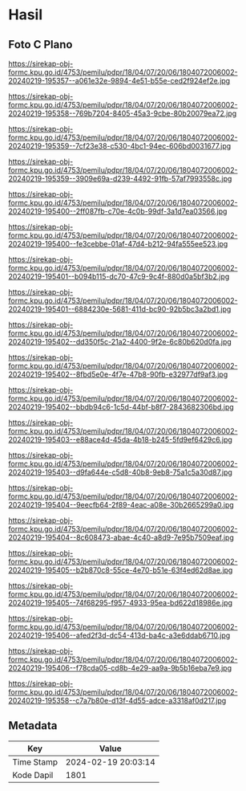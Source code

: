 # Hasil

## Foto C Plano

https://sirekap-obj-formc.kpu.go.id/4753/pemilu/pdpr/18/04/07/20/06/1804072006002-20240219-195357--a061e32e-9894-4e51-b55e-ced2f924ef2e.jpg

https://sirekap-obj-formc.kpu.go.id/4753/pemilu/pdpr/18/04/07/20/06/1804072006002-20240219-195358--769b7204-8405-45a3-9cbe-80b20079ea72.jpg

https://sirekap-obj-formc.kpu.go.id/4753/pemilu/pdpr/18/04/07/20/06/1804072006002-20240219-195359--7cf23e38-c530-4bc1-94ec-606bd0031677.jpg

https://sirekap-obj-formc.kpu.go.id/4753/pemilu/pdpr/18/04/07/20/06/1804072006002-20240219-195359--3909e69a-d239-4492-91fb-57af7993558c.jpg

https://sirekap-obj-formc.kpu.go.id/4753/pemilu/pdpr/18/04/07/20/06/1804072006002-20240219-195400--2ff087fb-c70e-4c0b-99df-3a1d7ea03566.jpg

https://sirekap-obj-formc.kpu.go.id/4753/pemilu/pdpr/18/04/07/20/06/1804072006002-20240219-195400--fe3cebbe-01af-47d4-b212-94fa555ee523.jpg

https://sirekap-obj-formc.kpu.go.id/4753/pemilu/pdpr/18/04/07/20/06/1804072006002-20240219-195401--b094b115-dc70-47c9-9c4f-880d0a5bf3b2.jpg

https://sirekap-obj-formc.kpu.go.id/4753/pemilu/pdpr/18/04/07/20/06/1804072006002-20240219-195401--6884230e-5681-411d-bc90-92b5bc3a2bd1.jpg

https://sirekap-obj-formc.kpu.go.id/4753/pemilu/pdpr/18/04/07/20/06/1804072006002-20240219-195402--dd350f5c-21a2-4400-9f2e-6c80b620d0fa.jpg

https://sirekap-obj-formc.kpu.go.id/4753/pemilu/pdpr/18/04/07/20/06/1804072006002-20240219-195402--8fbd5e0e-4f7e-47b8-90fb-e32977df9af3.jpg

https://sirekap-obj-formc.kpu.go.id/4753/pemilu/pdpr/18/04/07/20/06/1804072006002-20240219-195402--bbdb94c6-1c5d-44bf-b8f7-2843682306bd.jpg

https://sirekap-obj-formc.kpu.go.id/4753/pemilu/pdpr/18/04/07/20/06/1804072006002-20240219-195403--e88ace4d-45da-4b18-b245-5fd9ef6429c6.jpg

https://sirekap-obj-formc.kpu.go.id/4753/pemilu/pdpr/18/04/07/20/06/1804072006002-20240219-195403--d9fa644e-c5d8-40b8-9eb8-75a1c5a30d87.jpg

https://sirekap-obj-formc.kpu.go.id/4753/pemilu/pdpr/18/04/07/20/06/1804072006002-20240219-195404--9eecfb64-2f89-4eac-a08e-30b2665299a0.jpg

https://sirekap-obj-formc.kpu.go.id/4753/pemilu/pdpr/18/04/07/20/06/1804072006002-20240219-195404--8c608473-abae-4c40-a8d9-7e95b7509eaf.jpg

https://sirekap-obj-formc.kpu.go.id/4753/pemilu/pdpr/18/04/07/20/06/1804072006002-20240219-195405--b2b870c8-55ce-4e70-b51e-63f4ed62d8ae.jpg

https://sirekap-obj-formc.kpu.go.id/4753/pemilu/pdpr/18/04/07/20/06/1804072006002-20240219-195405--74f68295-f957-4933-95ea-bd622d18986e.jpg

https://sirekap-obj-formc.kpu.go.id/4753/pemilu/pdpr/18/04/07/20/06/1804072006002-20240219-195406--afed2f3d-dc54-413d-ba4c-a3e6ddab6710.jpg

https://sirekap-obj-formc.kpu.go.id/4753/pemilu/pdpr/18/04/07/20/06/1804072006002-20240219-195406--f78cda05-cd8b-4e29-aa9a-9b5b16eba7e9.jpg

https://sirekap-obj-formc.kpu.go.id/4753/pemilu/pdpr/18/04/07/20/06/1804072006002-20240219-195358--c7a7b80e-d13f-4d55-adce-a3318af0d217.jpg


## Metadata

| Key        | Value               |
| ---------- | ------------------- |
| Time Stamp | 2024-02-19 20:03:14 |
| Kode Dapil | 1801                |



